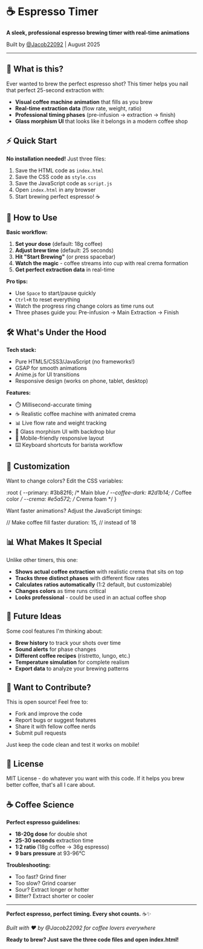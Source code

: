 # ☕ Espresso Timer

**A sleek, professional espresso brewing timer with real-time animations**

Built by [@Jacob22092](https://github.com/Jacob22092) | August 2025

---

## 🚀 What is this?

Ever wanted to brew the perfect espresso shot? This timer helps you nail that perfect 25-second extraction with:

- **Visual coffee machine animation** that fills as you brew
- **Real-time extraction data** (flow rate, weight, ratio)
- **Professional timing phases** (pre-infusion → extraction → finish)
- **Glass morphism UI** that looks like it belongs in a modern coffee shop

## ⚡ Quick Start

**No installation needed!** Just three files:

1. Save the HTML code as `index.html`
2. Save the CSS code as `style.css` 
3. Save the JavaScript code as `script.js`
4. Open `index.html` in any browser
5. Start brewing perfect espresso! ☕

## 🎯 How to Use

**Basic workflow:**
1. **Set your dose** (default: 18g coffee)
2. **Adjust brew time** (default: 25 seconds)
3. **Hit "Start Brewing"** (or press spacebar)
4. **Watch the magic** - coffee streams into cup with real crema formation
5. **Get perfect extraction data** in real-time

**Pro tips:**
- Use `Space` to start/pause quickly
- `Ctrl+R` to reset everything
- Watch the progress ring change colors as time runs out
- Three phases guide you: Pre-infusion → Main Extraction → Finish

## 🛠️ What's Under the Hood

**Tech stack:**
- Pure HTML5/CSS3/JavaScript (no frameworks!)
- GSAP for smooth animations
- Anime.js for UI transitions
- Responsive design (works on phone, tablet, desktop)

**Features:**
- ⏱️ Millisecond-accurate timing
- ☕ Realistic coffee machine with animated crema
- 📊 Live flow rate and weight tracking
- 🎨 Glass morphism UI with backdrop blur
- 📱 Mobile-friendly responsive layout
- ⌨️ Keyboard shortcuts for barista workflow

## 🎨 Customization

Want to change colors? Edit the CSS variables:

:root {
    --primary: #3b82f6;        /* Main blue */
    --coffee-dark: #2d1b14;    /* Coffee color */
    --crema: #e5a572;          /* Crema foam */
}

Want faster animations? Adjust the JavaScript timings:

// Make coffee fill faster
duration: 15,  // instead of 18

## 📊 What Makes It Special

Unlike other timers, this one:
- **Shows actual coffee extraction** with realistic crema that sits on top
- **Tracks three distinct phases** with different flow rates
- **Calculates ratios automatically** (1:2 default, but customizable)
- **Changes colors** as time runs critical
- **Looks professional** - could be used in an actual coffee shop

## 🔮 Future Ideas

Some cool features I'm thinking about:
- **Brew history** to track your shots over time
- **Sound alerts** for phase changes
- **Different coffee recipes** (ristretto, lungo, etc.)
- **Temperature simulation** for complete realism
- **Export data** to analyze your brewing patterns

## 🤝 Want to Contribute?

This is open source! Feel free to:
- Fork and improve the code
- Report bugs or suggest features
- Share it with fellow coffee nerds
- Submit pull requests

Just keep the code clean and test it works on mobile!

## 📝 License

MIT License - do whatever you want with this code. If it helps you brew better coffee, that's all I care about.

## ☕ Coffee Science

**Perfect espresso guidelines:**
- **18-20g dose** for double shot
- **25-30 seconds** extraction time  
- **1:2 ratio** (18g coffee → 36g espresso)
- **9 bars pressure** at 93-96°C

**Troubleshooting:**
- Too fast? Grind finer
- Too slow? Grind coarser
- Sour? Extract longer or hotter
- Bitter? Extract shorter or cooler

---

**Perfect espresso, perfect timing. Every shot counts.** ☕✨

*Built with ❤️ by @Jacob22092 for coffee lovers everywhere*

**Ready to brew? Just save the three code files and open index.html!**
